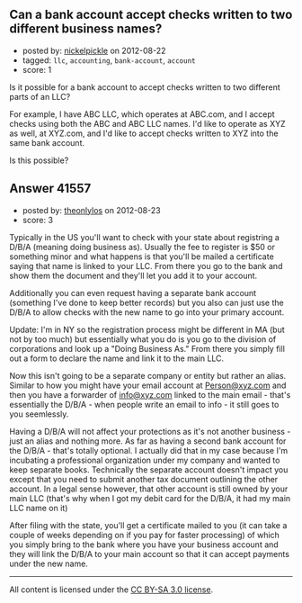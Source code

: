 ## Can a bank account accept checks written to two different business names?

- posted by: [nickelpickle](https://stackexchange.com/users/-1/18046-nickelpickle) on 2012-08-22
- tagged: `llc`, `accounting`, `bank-account`, `account`
- score: 1

Is it possible for a bank account to accept checks written to two different parts of an LLC? 

For example, I have ABC LLC, which operates at ABC.com, and I accept checks using both the ABC and ABC LLC names. I'd like to operate as XYZ as well, at XYZ.com, and I'd like to accept checks written to XYZ into the same bank account.

Is this possible?


## Answer 41557

- posted by: [theonlylos](https://stackexchange.com/users/-1/11985-theonlylos) on 2012-08-23
- score: 3

Typically in the US you'll want to check with your state about registring a D/B/A (meaning doing business as). Usually the fee to register is $50 or something minor and what happens is that you'll be mailed a certificate saying that name is linked to your LLC. From there you go to the bank and show them the document and they'll let you add it to your account.

Additionally you can even request having a separate bank account (something I've done to keep better records) but you also can just use the D/B/A to allow checks with the new name to go into your primary account.

Update:  I'm in NY so the registration process might be different in MA (but not by too much) but essentially what you do is you go to the division of corporations and look up a "Doing Business As." From there you simply fill out a form to declare the name and link it to the main LLC.

Now this isn't going to be a separate company or entity but rather an alias. Similar to how you might have your email account at Person@xyz.com and then you have a forwarder of info@xyz.com linked to the main email - that's essentially the D/B/A - when people write an email to info - it still goes to you seemlessly.

Having a D/B/A will not affect your protections as it's not another business - just an alias and nothing more. As far as having a second bank account for the D/B/A - that's totally optional. I actually did that in my case because I'm incubating a professional organization under my company and wanted to keep separate books. Technically the separate account doesn't impact you except that you need to submit another tax document outlining the other account. In a legal sense however, that other account is still  owned by your main LLC (that's why when I got my debit card for the D/B/A, it had my main LLC name on it)

After filing with the state, you'll get a certificate mailed to you (it can take a couple of weeks depending on if you pay for faster processing) of which you simply bring to the bank where you have your business account and they will link the D/B/A to your main account so that it can accept payments under the new name.



---

All content is licensed under the [CC BY-SA 3.0 license](https://creativecommons.org/licenses/by-sa/3.0/).
